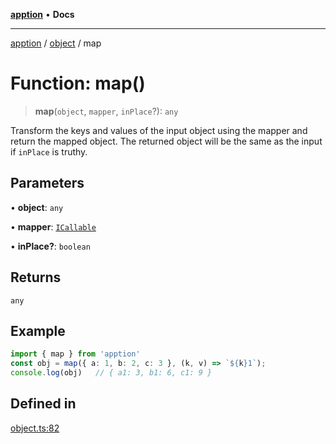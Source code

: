 [**apption**](../../README.md) • **Docs**

***

[apption](../../modules.md) / [object](../README.md) / map

# Function: map()

> **map**(`object`, `mapper`, `inPlace`?): `any`

Transform the keys and values of the input object using the mapper and return the mapped object.
The returned object will be the same as the input if `inPlace` is truthy.

## Parameters

• **object**: `any`

• **mapper**: [`ICallable`](../../action/interfaces/ICallable.md)

• **inPlace?**: `boolean`

## Returns

`any`

## Example

```ts
import { map } from 'apption'
const obj = map({ a: 1, b: 2, c: 3 }, (k, v) => `${k}1`);   
console.log(obj)   // { a1: 3, b1: 6, c1: 9 }
```

## Defined in

[object.ts:82](https://github.com/mksunny1/apption/blob/3f2288c24fed7fc1effebf2fdac51656d2dda91c/src/object.ts#L82)
